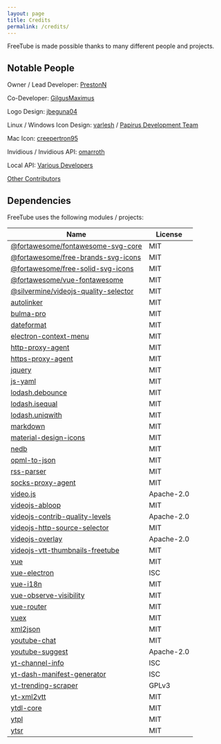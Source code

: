 ```yaml
---
layout: page
title: Credits
permalink: /credits/
---
```


FreeTube is made possible thanks to many different people and projects.

## Notable People

Owner / Lead Developer: [PrestonN](https://github.com/PrestonN)

Co-Developer: [GilgusMaximus](https://github.com/GilgusMaximus)

Logo Design: [jbeguna04](https://github.com/jbeguna04)

Linux / Windows Icon Design: [varlesh](https://github.com/varlesh) / [Papirus Development Team](https://github.com/PapirusDevelopmentTeam/papirus-icon-theme)

Mac Icon: [creepertron95](https://github.com/creepertron95)

Invidious / Invidious API: [omarroth](https://github.com/omarroth)

Local API: [Various Developers](/usage/local-api)

[Other Contributors](https://github.com/FreeTubeApp/FreeTube/graphs/contributors)

## Dependencies

FreeTube uses the following modules / projects:

| Name  | License |
| ------------- | ------------- |
| [@fortawesome/fontawesome-svg-core](https://github.com/FortAwesome/Font-Awesome)  | MIT  |
| [@fortawesome/free-brands-svg-icons](https://github.com/FortAwesome/Font-Awesome)  | MIT  |
| [@fortawesome/free-solid-svg-icons](https://github.com/FortAwesome/Font-Awesome)  | MIT  |
| [@fortawesome/vue-fontawesome](https://github.com/FortAwesome/vue-fontawesome)  | MIT  |
| [@silvermine/videojs-quality-selector](https://github.com/silvermine/videojs-quality-selector)  | MIT  |
| [autolinker](https://github.com/gregjacobs/Autolinker.js)  | MIT  |
| [bulma-pro](https://github.com/mubaidr/bulma-pro)  | MIT  |
| [dateformat](https://github.com/felixge/node-dateformat)  | MIT  |
| [electron-context-menu](https://github.com/sindresorhus/electron-context-menu)  | MIT  |
| [http-proxy-agent](https://github.com/TooTallNate/node-http-proxy-agent)  | MIT  |
| [https-proxy-agent](https://github.com/TooTallNate/node-https-proxy-agent)  | MIT  |
| [jquery](https://github.com/jquery/jquery)  | MIT  |
| [js-yaml](https://github.com/nodeca/js-yaml)  | MIT  |
| [lodash.debounce](https://github.com/lodash/lodash)  | MIT  |
| [lodash.isequal](https://github.com/lodash/lodash)  | MIT  |
| [lodash.uniqwith](https://github.com/lodash/lodash)  | MIT  |
| [markdown](https://github.com/evilstreak/markdown-js)  | MIT  |
| [material-design-icons](https://github.com/google/material-design-icons)  | MIT  |
| [nedb](https://github.com/louischatriot/nedb)  | MIT  |
| [opml-to-json](https://github.com/azu/opml-to-json)  | MIT  |
| [rss-parser](https://github.com/rbren/rss-parser)  | MIT  |
| [socks-proxy-agent](https://github.com/TooTallNate/node-socks-proxy-agent)  | MIT  |
| [video.js](https://github.com/videojs/video.js)  | Apache-2.0  |
| [videojs-abloop](https://github.com/phhu/videojs-abloop)  | MIT  |
| [videojs-contrib-quality-levels](https://github.com/videojs/videojs-contrib-quality-levels)  | Apache-2.0  |
| [videojs-http-source-selector](https://github.com/jfujita/videojs-http-source-selector)  | MIT  |
| [videojs-overlay](https://github.com/brightcove/videojs-overlay)  | Apache-2.0  |
| [videojs-vtt-thumbnails-freetube](https://github.com/GilgusMaximus/videojs-vtt-thumbnails-freetube)  | MIT  |
| [vue](https://github.com/vuejs/vue)  | MIT |
| [vue-electron](https://github.com/SimulatedGREG/vue-electron)  | ISC |
| [vue-i18n](https://github.com/kazupon/vue-i18n)  | MIT |
| [vue-observe-visibility](https://github.com/Akryum/vue-observe-visibility)  | MIT |
| [vue-router](https://github.com/vuejs/vue-router)  | MIT |
| [vuex](https://github.com/vuejs/vuex)  | MIT |
| [xml2json](https://github.com/buglabs/node-xml2json)  | MIT |
| [youtube-chat](https://github.com/LinaTsukusu/youtube-chat)  | MIT |
| [youtube-suggest](https://github.com/goto-bus-stop/youtube-suggest)  | Apache-2.0 |
| [yt-channel-info](https://github.com/FreeTubeApp/yt-channel-info)  | ISC  |
| [yt-dash-manifest-generator](https://github.com/GilgusMaximus/yt-dash-manifest-generator)  | ISC  |
| [yt-trending-scraper](https://github.com/GilgusMaximus/yt-trending-scraper)  | GPLv3  |
| [yt-xml2vtt](https://github.com/Aasim-A/yt-xml2vtt)  | MIT |
| [ytdl-core](https://github.com/fent/node-ytdl-core)  | MIT  |
| [ytpl](https://github.com/TimeForANinja/node-ytpl)  | MIT  |
| [ytsr](https://github.com/TimeForANinja/node-ytsr)  | MIT  |
